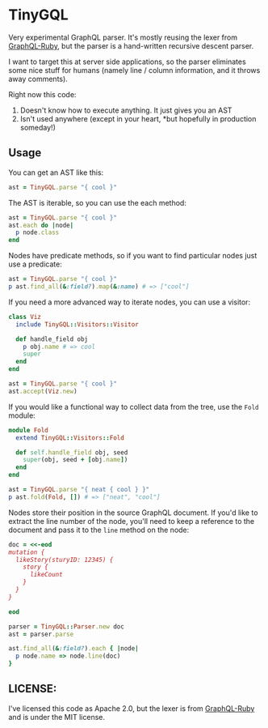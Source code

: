 # TinyGQL

Very experimental GraphQL parser.  It's mostly reusing the lexer from
[GraphQL-Ruby](https://github.com/rmosolgo/graphql-ruby), but the parser is a
hand-written recursive descent parser.

I want to target this at server side applications, so the parser eliminates some nice stuff for humans (namely line / column information, and it throws away comments).

Right now this code:

1. Doesn't know how to execute anything.  It just gives you an AST
2. Isn't used anywhere (except in your heart, *but hopefully in production someday!)

## Usage

You can get an AST like this:

```ruby
ast = TinyGQL.parse "{ cool }"
```

The AST is iterable, so you can use the each method:

```ruby
ast = TinyGQL.parse "{ cool }"
ast.each do |node|
  p node.class
end
```

Nodes have predicate methods, so if you want to find particular nodes just use a predicate:

```ruby
ast = TinyGQL.parse "{ cool }"
p ast.find_all(&:field?).map(&:name) # => ["cool"]
```

If you need a more advanced way to iterate nodes, you can use a visitor:

```ruby
class Viz
  include TinyGQL::Visitors::Visitor

  def handle_field obj
    p obj.name # => cool
    super
  end
end

ast = TinyGQL.parse "{ cool }"
ast.accept(Viz.new)
```

If you would like a functional way to collect data from the tree, use the `Fold` module:

```ruby
module Fold
  extend TinyGQL::Visitors::Fold

  def self.handle_field obj, seed
    super(obj, seed + [obj.name])
  end
end

ast = TinyGQL.parse "{ neat { cool } }"
p ast.fold(Fold, []) # => ["neat", "cool"]
```

Nodes store their position in the source GraphQL document.
If you'd like to extract the line number of the node, you'll need to keep a reference to the document and pass it to the `line` method on the node:

```ruby
doc = <<-eod
mutation {
  likeStory(sturyID: 12345) {
    story {
      likeCount
    }
  }
}

eod

parser = TinyGQL::Parser.new doc
ast = parser.parse

ast.find_all(&:field?).each { |node|
  p node.name => node.line(doc)
}
```

## LICENSE:

I've licensed this code as Apache 2.0, but the lexer is from [GraphQL-Ruby](https://github.com/rmosolgo/graphql-ruby/blob/772734dfcc7aa0513c867259912474ef0ba799c3/lib/graphql/language/lexer.rb) and is under the MIT license.
